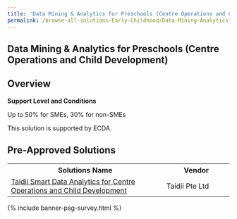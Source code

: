 ```yaml
---
title: 'Data Mining & Analytics for Preschools (Centre Operations and Child Development)'
permalink: /browse-all-solutions-Early-Childhood/Data-Mining-Analytics-for-Preschools--Centre-Operations-and-Child-Development-
---
```


## Data Mining & Analytics for Preschools (Centre Operations and Child Development)
## Overview

**Support Level and Conditions**

Up to 50% for SMEs, 30% for non-SMEs

This solution is supported by ECDA.

## Pre-Approved Solutions

<table>
<tr>
<th style='width: auto;'><b>Solutions Name</b></th>
<th style='width: 30%;'><b>Vendor</b></th>
</tr>
<tr>
<td><a href='/productivity-solutions-grant/solutionrepo/solution4265' target='_blank'>Taidii Smart Data Analytics for Centre Operations and Child Development</a><br></td>
<td>Taidii Pte Ltd</td>
</tr>
</table>

{% include banner-psg-survey.html %}
